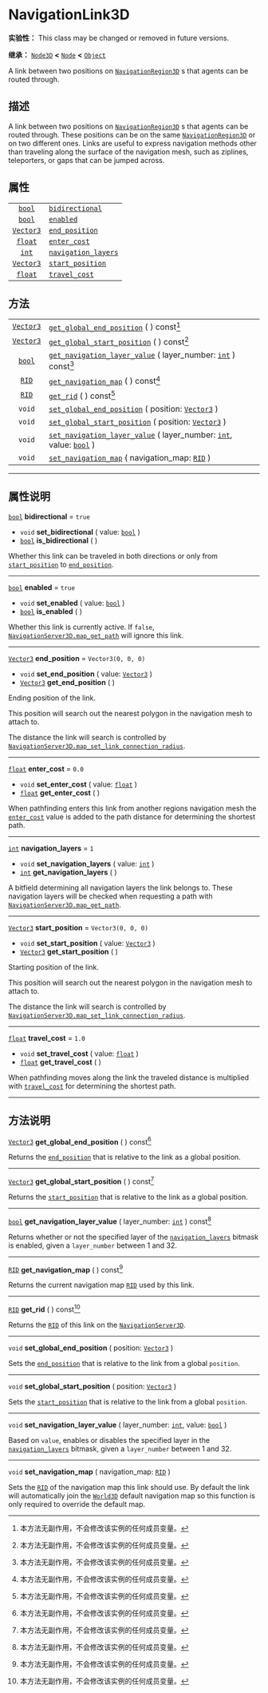 <!-- ⚠ 请勿编辑本文件 ⚠ -->
<!-- 本文档使用脚本从 WeDot 引擎源码仓库生成。 -->
<!-- 生成脚本：https://github.com/WeDot-Engine/WeDot/tree/master/doc/tools/make_md.py； -->
<!-- 原文件：https://github.com/WeDot-Engine/WeDot/tree/master/doc/classes/NavigationLink3D.xml。 -->

<div id="_class_navigationlink3d"></div>

# NavigationLink3D

**实验性：** This class may be changed or removed in future versions.

**继承：** [`Node3D`](class_node3d.md) **<** [`Node`](class_node.md) **<** [`Object`](class_object.md)

A link between two positions on [`NavigationRegion3D`](class_navigationregion3d.md) s that agents can be routed through.

## 描述

A link between two positions on [`NavigationRegion3D`](class_navigationregion3d.md) s that agents can be routed through. These positions can be on the same [`NavigationRegion3D`](class_navigationregion3d.md) or on two different ones. Links are useful to express navigation methods other than traveling along the surface of the navigation mesh, such as ziplines, teleporters, or gaps that can be jumped across.

## 属性

|||
|:-:|:--|
| [`bool`](class_bool.md)       | [`bidirectional`](class_navigationlink3d.md#class_navigationlink3d_property_bidirectional)         | ``true``             |
| [`bool`](class_bool.md)       | [`enabled`](class_navigationlink3d.md#class_navigationlink3d_property_enabled)                     | ``true``             |
| [`Vector3`](class_vector3.md) | [`end_position`](class_navigationlink3d.md#class_navigationlink3d_property_end_position)           | ``Vector3(0, 0, 0)`` |
| [`float`](class_float.md)     | [`enter_cost`](class_navigationlink3d.md#class_navigationlink3d_property_enter_cost)               | ``0.0``              |
| [`int`](class_int.md)         | [`navigation_layers`](class_navigationlink3d.md#class_navigationlink3d_property_navigation_layers) | ``1``                |
| [`Vector3`](class_vector3.md) | [`start_position`](class_navigationlink3d.md#class_navigationlink3d_property_start_position)       | ``Vector3(0, 0, 0)`` |
| [`float`](class_float.md)     | [`travel_cost`](class_navigationlink3d.md#class_navigationlink3d_property_travel_cost)             | ``1.0``              |

## 方法

|||
|:-:|:--|
| [`Vector3`](class_vector3.md) | [`get_global_end_position`](class_navigationlink3d.md#class_navigationlink3d_method_get_global_end_position) ( ) const[^const]                                                             |
| [`Vector3`](class_vector3.md) | [`get_global_start_position`](class_navigationlink3d.md#class_navigationlink3d_method_get_global_start_position) ( ) const[^const]                                                         |
| [`bool`](class_bool.md)       | [`get_navigation_layer_value`](class_navigationlink3d.md#class_navigationlink3d_method_get_navigation_layer_value) ( layer_number: [`int`](class_int.md) ) const[^const]                   |
| [`RID`](class_rid.md)         | [`get_navigation_map`](class_navigationlink3d.md#class_navigationlink3d_method_get_navigation_map) ( ) const[^const]                                                                       |
| [`RID`](class_rid.md)         | [`get_rid`](class_navigationlink3d.md#class_navigationlink3d_method_get_rid) ( ) const[^const]                                                                                             |
| `void`                        | [`set_global_end_position`](class_navigationlink3d.md#class_navigationlink3d_method_set_global_end_position) ( position: [`Vector3`](class_vector3.md) )                                   |
| `void`                        | [`set_global_start_position`](class_navigationlink3d.md#class_navigationlink3d_method_set_global_start_position) ( position: [`Vector3`](class_vector3.md) )                               |
| `void`                        | [`set_navigation_layer_value`](class_navigationlink3d.md#class_navigationlink3d_method_set_navigation_layer_value) ( layer_number: [`int`](class_int.md), value: [`bool`](class_bool.md) ) |
| `void`                        | [`set_navigation_map`](class_navigationlink3d.md#class_navigationlink3d_method_set_navigation_map) ( navigation_map: [`RID`](class_rid.md) )                                               |

<!-- rst-class:: classref-section-separator -->

---

## 属性说明

<div id="_class_navigationlink3d_property_bidirectional"></div>

[`bool`](class_bool.md) **bidirectional** = ``true`` <div id="class_navigationlink3d_property_bidirectional"></div>

- `void` **set_bidirectional** ( value: [`bool`](class_bool.md) )
- [`bool`](class_bool.md) **is_bidirectional** ( )

Whether this link can be traveled in both directions or only from [`start_position`](class_navigationlink3d.md#class_navigationlink3d_property_start_position) to [`end_position`](class_navigationlink3d.md#class_navigationlink3d_property_end_position).

<!-- rst-class:: classref-item-separator -->

---

<div id="_class_navigationlink3d_property_enabled"></div>

[`bool`](class_bool.md) **enabled** = ``true`` <div id="class_navigationlink3d_property_enabled"></div>

- `void` **set_enabled** ( value: [`bool`](class_bool.md) )
- [`bool`](class_bool.md) **is_enabled** ( )

Whether this link is currently active. If `false`, [`NavigationServer3D.map_get_path`](class_navigationserver3d.md#class_navigationserver3d_method_map_get_path) will ignore this link.

<!-- rst-class:: classref-item-separator -->

---

<div id="_class_navigationlink3d_property_end_position"></div>

[`Vector3`](class_vector3.md) **end_position** = ``Vector3(0, 0, 0)`` <div id="class_navigationlink3d_property_end_position"></div>

- `void` **set_end_position** ( value: [`Vector3`](class_vector3.md) )
- [`Vector3`](class_vector3.md) **get_end_position** ( )

Ending position of the link.

This position will search out the nearest polygon in the navigation mesh to attach to.

The distance the link will search is controlled by [`NavigationServer3D.map_set_link_connection_radius`](class_navigationserver3d.md#class_navigationserver3d_method_map_set_link_connection_radius).

<!-- rst-class:: classref-item-separator -->

---

<div id="_class_navigationlink3d_property_enter_cost"></div>

[`float`](class_float.md) **enter_cost** = ``0.0`` <div id="class_navigationlink3d_property_enter_cost"></div>

- `void` **set_enter_cost** ( value: [`float`](class_float.md) )
- [`float`](class_float.md) **get_enter_cost** ( )

When pathfinding enters this link from another regions navigation mesh the [`enter_cost`](class_navigationlink3d.md#class_navigationlink3d_property_enter_cost) value is added to the path distance for determining the shortest path.

<!-- rst-class:: classref-item-separator -->

---

<div id="_class_navigationlink3d_property_navigation_layers"></div>

[`int`](class_int.md) **navigation_layers** = ``1`` <div id="class_navigationlink3d_property_navigation_layers"></div>

- `void` **set_navigation_layers** ( value: [`int`](class_int.md) )
- [`int`](class_int.md) **get_navigation_layers** ( )

A bitfield determining all navigation layers the link belongs to. These navigation layers will be checked when requesting a path with [`NavigationServer3D.map_get_path`](class_navigationserver3d.md#class_navigationserver3d_method_map_get_path).

<!-- rst-class:: classref-item-separator -->

---

<div id="_class_navigationlink3d_property_start_position"></div>

[`Vector3`](class_vector3.md) **start_position** = ``Vector3(0, 0, 0)`` <div id="class_navigationlink3d_property_start_position"></div>

- `void` **set_start_position** ( value: [`Vector3`](class_vector3.md) )
- [`Vector3`](class_vector3.md) **get_start_position** ( )

Starting position of the link.

This position will search out the nearest polygon in the navigation mesh to attach to.

The distance the link will search is controlled by [`NavigationServer3D.map_set_link_connection_radius`](class_navigationserver3d.md#class_navigationserver3d_method_map_set_link_connection_radius).

<!-- rst-class:: classref-item-separator -->

---

<div id="_class_navigationlink3d_property_travel_cost"></div>

[`float`](class_float.md) **travel_cost** = ``1.0`` <div id="class_navigationlink3d_property_travel_cost"></div>

- `void` **set_travel_cost** ( value: [`float`](class_float.md) )
- [`float`](class_float.md) **get_travel_cost** ( )

When pathfinding moves along the link the traveled distance is multiplied with [`travel_cost`](class_navigationlink3d.md#class_navigationlink3d_property_travel_cost) for determining the shortest path.

<!-- rst-class:: classref-section-separator -->

---

## 方法说明

<div id="_class_navigationlink3d_method_get_global_end_position"></div>

[`Vector3`](class_vector3.md) **get_global_end_position** ( ) const[^const]<div id="class_navigationlink3d_method_get_global_end_position"></div>

Returns the [`end_position`](class_navigationlink3d.md#class_navigationlink3d_property_end_position) that is relative to the link as a global position.

<!-- rst-class:: classref-item-separator -->

---

<div id="_class_navigationlink3d_method_get_global_start_position"></div>

[`Vector3`](class_vector3.md) **get_global_start_position** ( ) const[^const]<div id="class_navigationlink3d_method_get_global_start_position"></div>

Returns the [`start_position`](class_navigationlink3d.md#class_navigationlink3d_property_start_position) that is relative to the link as a global position.

<!-- rst-class:: classref-item-separator -->

---

<div id="_class_navigationlink3d_method_get_navigation_layer_value"></div>

[`bool`](class_bool.md) **get_navigation_layer_value** ( layer_number: [`int`](class_int.md) ) const[^const]<div id="class_navigationlink3d_method_get_navigation_layer_value"></div>

Returns whether or not the specified layer of the [`navigation_layers`](class_navigationlink3d.md#class_navigationlink3d_property_navigation_layers) bitmask is enabled, given a `layer_number` between 1 and 32.

<!-- rst-class:: classref-item-separator -->

---

<div id="_class_navigationlink3d_method_get_navigation_map"></div>

[`RID`](class_rid.md) **get_navigation_map** ( ) const[^const]<div id="class_navigationlink3d_method_get_navigation_map"></div>

Returns the current navigation map [`RID`](class_rid.md) used by this link.

<!-- rst-class:: classref-item-separator -->

---

<div id="_class_navigationlink3d_method_get_rid"></div>

[`RID`](class_rid.md) **get_rid** ( ) const[^const]<div id="class_navigationlink3d_method_get_rid"></div>

Returns the [`RID`](class_rid.md) of this link on the [`NavigationServer3D`](class_navigationserver3d.md).

<!-- rst-class:: classref-item-separator -->

---

<div id="_class_navigationlink3d_method_set_global_end_position"></div>

`void` **set_global_end_position** ( position: [`Vector3`](class_vector3.md) )<div id="class_navigationlink3d_method_set_global_end_position"></div>

Sets the [`end_position`](class_navigationlink3d.md#class_navigationlink3d_property_end_position) that is relative to the link from a global `position`.

<!-- rst-class:: classref-item-separator -->

---

<div id="_class_navigationlink3d_method_set_global_start_position"></div>

`void` **set_global_start_position** ( position: [`Vector3`](class_vector3.md) )<div id="class_navigationlink3d_method_set_global_start_position"></div>

Sets the [`start_position`](class_navigationlink3d.md#class_navigationlink3d_property_start_position) that is relative to the link from a global `position`.

<!-- rst-class:: classref-item-separator -->

---

<div id="_class_navigationlink3d_method_set_navigation_layer_value"></div>

`void` **set_navigation_layer_value** ( layer_number: [`int`](class_int.md), value: [`bool`](class_bool.md) )<div id="class_navigationlink3d_method_set_navigation_layer_value"></div>

Based on `value`, enables or disables the specified layer in the [`navigation_layers`](class_navigationlink3d.md#class_navigationlink3d_property_navigation_layers) bitmask, given a `layer_number` between 1 and 32.

<!-- rst-class:: classref-item-separator -->

---

<div id="_class_navigationlink3d_method_set_navigation_map"></div>

`void` **set_navigation_map** ( navigation_map: [`RID`](class_rid.md) )<div id="class_navigationlink3d_method_set_navigation_map"></div>

Sets the [`RID`](class_rid.md) of the navigation map this link should use. By default the link will automatically join the [`World3D`](class_world3d.md) default navigation map so this function is only required to override the default map.

[^virtual]: 本方法通常需要用户覆盖才能生效。
[^const]: 本方法无副作用，不会修改该实例的任何成员变量。
[^vararg]: 本方法除了能接受在此处描述的参数外，还能够继续接受任意数量的参数。
[^constructor]: 本方法用于构造某个类型。
[^static]: 调用本方法无需实例，可直接使用类名进行调用。
[^operator]: 本方法描述的是使用本类型作为左操作数的有效运算符。
[^bitfield]: 这个值是由下列位标志构成位掩码的整数。
[^void]: 无返回值。
